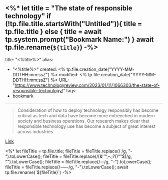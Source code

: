 <%*
let title = "The state of responsible technology"
if (!tp.file.title.startsWith("Untitled")){
	title = tp.file.title
} else {
	title = await tp.system.prompt("Bookmark Name:")
}
await tp.file.rename(`${title}`)
-%>
---
title: "<%title%>"
alias:
- "<%title%>"
created: <% tp.file.creation_date("YYYY-MM-DDTHH:mm:ssZ") %>
modified: <% tp.file.creation_date("YYYY-MM-DDTHH:mm:ssZ") %>
URL:  "https://www.technologyreview.com/2023/01/11/1066303/the-state-of-responsible-technology/"
tags:
- bookmark
---

> Consideration of how to deploy technology responsibly has become critical as tech and data have become more entrenched in modern society and business operations. Our research makes clear that responsible technology use has become a subject of great interest across industries.

[Link](https://www.technologyreview.com/2023/01/11/1066303/the-state-of-responsible-technology/)

<%*
let fileTitle = tp.file.title;
fileTitle = fileTitle.replace(/ /g, "-").toLowerCase();
fileTitle = fileTitle.replace(/[&'’‘’,–.;?()“”$]/g, "").toLowerCase();
fileTitle = fileTitle.replace(/--/g, "-").toLowerCase();
fileTitle = fileTitle.replace(/-—-/g, "-").toLowerCase();
await tp.file.rename(`${fileTitle}`)
-%>